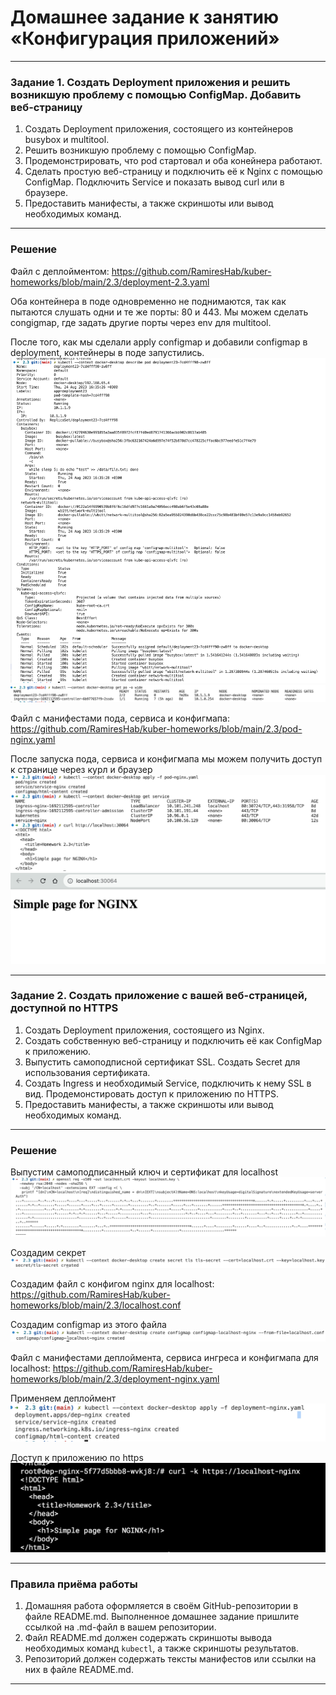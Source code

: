 # Домашнее задание к занятию «Конфигурация приложений»

------

### Задание 1. Создать Deployment приложения и решить возникшую проблему с помощью ConfigMap. Добавить веб-страницу

1. Создать Deployment приложения, состоящего из контейнеров busybox и multitool.
2. Решить возникшую проблему с помощью ConfigMap.
3. Продемонстрировать, что pod стартовал и оба конейнера работают.
4. Сделать простую веб-страницу и подключить её к Nginx с помощью ConfigMap. Подключить Service и показать вывод curl или в браузере.
5. Предоставить манифесты, а также скриншоты или вывод необходимых команд.

------

### Решение

Файл с деплойментом: https://github.com/RamiresHab/kuber-homeworks/blob/main/2.3/deployment-2.3.yaml

Оба контейнера в поде одновременно не поднимаются, так как пытаются слушать одни и те же порты: 80 и 443. Мы можем сделать congigmap, где задать другие порты через env для multitool.

После того, как мы сделали apply configmap и добавили configmap в deployment, контейнеры в поде запустились.
![Alt text](image.png)
![Alt text](image-1.png)

Файл с манифестами пода,  сервиса и конфигмапа: https://github.com/RamiresHab/kuber-homeworks/blob/main/2.3/pod-nginx.yaml

После запуска пода, сервиса и конфигмапа мы можем получить доступ к странице через курл и браузер
![Alt text](image-2.png)
![Alt text](image-3.png)

------

### Задание 2. Создать приложение с вашей веб-страницей, доступной по HTTPS 

1. Создать Deployment приложения, состоящего из Nginx.
2. Создать собственную веб-страницу и подключить её как ConfigMap к приложению.
3. Выпустить самоподписной сертификат SSL. Создать Secret для использования сертификата.
4. Создать Ingress и необходимый Service, подключить к нему SSL в вид. Продемонстировать доступ к приложению по HTTPS. 
4. Предоставить манифесты, а также скриншоты или вывод необходимых команд.

------

### Решение

Выпустим самоподписанный ключ и сертификат для localhost
![Alt text](image-4.png)

Создадим секрет
![Alt text](image-5.png)

Создадим файл с конфигом nginx для localhost: https://github.com/RamiresHab/kuber-homeworks/blob/main/2.3/localhost.conf

Создадим configmap из этого файла
![Alt text](image-6.png)

Файл с манифестами деплоймента, сервиса ингреса и конфигмапа для localhost: https://github.com/RamiresHab/kuber-homeworks/blob/main/2.3/deployment-nginx.yaml

Применяем деплоймент
![Alt text](image-7.png)

Доступ к приложению по https
![Alt text](image-8.png)

------

### Правила приёма работы

1. Домашняя работа оформляется в своём GitHub-репозитории в файле README.md. Выполненное домашнее задание пришлите ссылкой на .md-файл в вашем репозитории.
2. Файл README.md должен содержать скриншоты вывода необходимых команд `kubectl`, а также скриншоты результатов.
3. Репозиторий должен содержать тексты манифестов или ссылки на них в файле README.md.

------